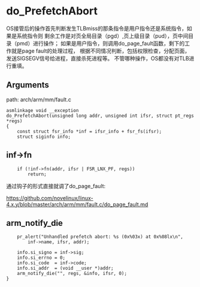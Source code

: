 do_PrefetchAbort
========================================

OS接管后的操作首先判断发生TLBmiss的那条指令是用户指令还是系统指令，如果是系统指令则
剩余工作是对页全局目录（pgd）,页上级目录（pud），页中间目录（pmd）进行操作；
如果是用户指令，则调用do_page_fault函数，剩下的工作就是page fault的处理过程，
根据不同情况判断，包括权限检查，分配页面，发送SIGSEGV信号给进程，直接杀死进程等。
不管哪种操作，OS都没有对TLB进行重填。

Arguments
----------------------------------------

path: arch/arm/mm/fault.c
```
asmlinkage void __exception
do_PrefetchAbort(unsigned long addr, unsigned int ifsr, struct pt_regs *regs)
{
    const struct fsr_info *inf = ifsr_info + fsr_fs(ifsr);
    struct siginfo info;
```

inf->fn
----------------------------------------

```
    if (!inf->fn(addr, ifsr | FSR_LNX_PF, regs))
        return;
```

通过钩子的形式直接就调了do_page_fault:

https://github.com/novelinux/linux-4.x.y/blob/master/arch/arm/mm/fault.c/do_page_fault.md

arm_notify_die
----------------------------------------

```
    pr_alert("Unhandled prefetch abort: %s (0x%03x) at 0x%08lx\n",
        inf->name, ifsr, addr);

    info.si_signo = inf->sig;
    info.si_errno = 0;
    info.si_code  = inf->code;
    info.si_addr  = (void __user *)addr;
    arm_notify_die("", regs, &info, ifsr, 0);
}
```